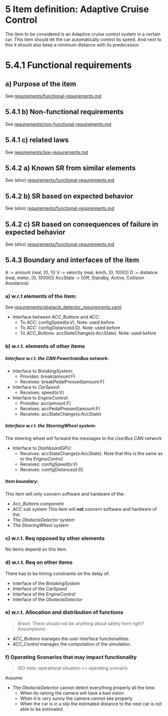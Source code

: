 # 5 Item definition: __Adaptive Cruise Control__
The item to be considered is an Adaptive cruise control system in a certain car.
This item should let the car automatically control its speed.
And next to this it should also keep a minimum distance with its predecessor.

# 5.4.1 Functional requirements
## a) Purpose of the item
See [requirements/functional-requirements.md]()

## 5.4.1 b) Non-functional requirements
See [requirements/non-functional-requirements.md]()

## 5.4.1 c) related laws
See [requirements/law-requirements.md]()

## 5.4.2 a) Known SR from similar elements
See (also) [requirements/functional-requirements.md]()

## 5.4.2 b) SR based on expected behavior
See (also) [requirements/functional-requirements.md]()

## 5.4.2 c) SR based on consequences of failure in expected behavior
See (also) [requirements/functional-requirements.md]()

## 5.4.3 Boundary and interfaces of the item
A := amount (real,  \[0, 1\])
V := velocity (real, km/h, \[0, 1000\])
D := distance (real, meter, \[0, 10000\])
AccState := {Off, Standby, Active, Collision Avoidance}

### a) w.r.t elements of the item:
See [requirements/obstacle_detector_requirements.yaml]()

- Interface between _ACC_Buttons_ and _ACC_:
  - To _ACC_: configSpeed(s:V). Note: used before
  - To _ACC_: configDistance(d:D). Note: used before
  - To _ACC_Buttons_: accStateChange(s:AccState). Note: used before

### b) w.r.t. elements of other items

##### Interface w.r.t. the CAN _PowertrainBus_ network:
- Interface to _BreakingSystem_:
  - Provides: break(amount:F)
  - Receives: breakPedalPressed(amount:F)
- Interface to _CarSpeed_:
  - Receives: speed(s:V)
- Interface to _EngineControl_:
  - Provides: acc(amount:F)
  - Receives: accPedalPressed(amount:F)
  - Receives: accStateChange(s:AccState)

##### Interface w.r.t. the _SteeringWheel_ system:
The steering wheel will forward the messages to the _UserBus_ CAN network
- Interface to _DashboardGPU_:
  - Receives: accStateChange(s:AccState). Note that this is the same as to the _EngineControl_
  - Receives: configSpeed(s:V)
  - Receives: configDistance(d:D)

##### Item boundary:
This item will only concern software and hardware of the:
- _Acc_Buttons_ component
- _ACC_ sub system
This item will __not__ concern software and hardware of the:
- The _ObstacleDetector_ system
- The _SteeringWheel_ system

### c) w.r.t. Req opposed by other elements
No items depend on this item.

### d) w.r.t. Req on other items
There has to be timing constraints on the delay of:
- Interface of the _BreakingSystem_
- Interface of the _CarSpeed_
- Interface of the _EngineControl_
- Interface of the _ObstacleDetector_

### e) w.r.t. Allocation and distribution of functions
> Arash: There should not be anything about safety here right?
Assumptions:
- _ACC_Buttons_ manages the user interface functionalities.
- _ACC_Control_ manages the computation of the simulation.

### f) Operating Scenarios that may impact functionality
> ISO note: operational situation == operating scenario

Assume:
- The _ObstacleDetector_ cannot detect everything properly all the time.
  - When its raining the camera will have a bad vision
  - When it is very sunny the camera cannot see properly
  - When the car is in a slip the estimated distance to the next car is not able to be estimated.
